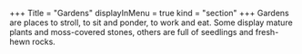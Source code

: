 +++
Title = "Gardens"
displayInMenu = true
kind = "section"
+++
Gardens are places to stroll, to sit and ponder, to work and eat. Some display mature plants and moss-covered stones, others are full of seedlings and fresh-hewn rocks.
